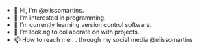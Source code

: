 - 👋 Hi, I’m @elissomartins.
- 👀 I’m interested in programming.
- 🌱 I’m currently learning version control software.
- 💞️ I’m looking to collaborate on with projects.
- 📫 How to reach me . . through my social media @elissomartins

<!---
elissomartins/elissomartins is a ✨ special ✨ repository because its `README.md` (this file) appears on your GitHub profile.
You can click the Preview link to take a look at your changes.
--->
